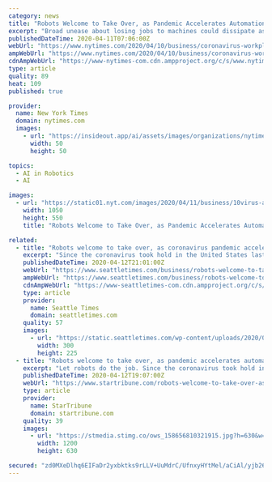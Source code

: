 ```yaml
---
category: news
title: "Robots Welcome to Take Over, as Pandemic Accelerates Automation"
excerpt: "Broad unease about losing jobs to machines could dissipate as people focus on the benefits of minimizing close human contact."
publishedDateTime: 2020-04-11T07:06:00Z
webUrl: "https://www.nytimes.com/2020/04/10/business/coronavirus-workplace-automation.html"
ampWebUrl: "https://www.nytimes.com/2020/04/10/business/coronavirus-workplace-automation.amp.html"
cdnAmpWebUrl: "https://www-nytimes-com.cdn.ampproject.org/c/s/www.nytimes.com/2020/04/10/business/coronavirus-workplace-automation.amp.html"
type: article
quality: 89
heat: 109
published: true

provider:
  name: New York Times
  domain: nytimes.com
  images:
    - url: "https://insideout.app/ai/assets/images/organizations/nytimes.com-50x50.jpg"
      width: 50
      height: 50

topics:
  - AI in Robotics
  - AI

images:
  - url: "https://static01.nyt.com/images/2020/04/11/business/10virus-automation2-print/10virus-automation-1-facebookJumbo.jpg"
    width: 1050
    height: 550
    title: "Robots Welcome to Take Over, as Pandemic Accelerates Automation"

related:
  - title: "Robots welcome to take over, as coronavirus pandemic accelerates automation"
    excerpt: "Since the coronavirus took hold in the United States last month, AMP Robotics has seen a “significant” increase in orders for its robots that use artificial intelligence to sift through recycled material ... A new wave of automation could also mean that when companies start hiring again, they do so in smaller numbers."
    publishedDateTime: 2020-04-12T21:01:00Z
    webUrl: "https://www.seattletimes.com/business/robots-welcome-to-take-over-as-coronavirus-pandemic-accelerates-automation/"
    ampWebUrl: "https://www.seattletimes.com/business/robots-welcome-to-take-over-as-coronavirus-pandemic-accelerates-automation/?amp=1"
    cdnAmpWebUrl: "https://www-seattletimes-com.cdn.ampproject.org/c/s/www.seattletimes.com/business/robots-welcome-to-take-over-as-coronavirus-pandemic-accelerates-automation/?amp=1"
    type: article
    provider:
      name: Seattle Times
      domain: seattletimes.com
    quality: 57
    images:
      - url: "https://static.seattletimes.com/wp-content/uploads/2020/04/04102020_Virus-Automation_114500-300x225.jpg"
        width: 300
        height: 225
  - title: "Robots welcome to take over, as pandemic accelerates automation"
    excerpt: "Let robots do the job. Since the coronavirus took hold in the United States last month, AMP Robotics has seen a “significant” increase in orders for its robots that use artificial intelligence to sift through recycled material,"
    publishedDateTime: 2020-04-12T19:07:00Z
    webUrl: "https://www.startribune.com/robots-welcome-to-take-over-as-pandemic-accelerates-automation/569557772/"
    type: article
    provider:
      name: StarTribune
      domain: startribune.com
    quality: 39
    images:
      - url: "https://stmedia.stimg.co/ows_158656810321915.jpg?h=630&w=1200&fit=crop&bg=999&crop=faces"
        width: 1200
        height: 630

secured: "zd0MXeDlhq6EIFaDr2yxbktks9rLLV+UuMdrC/UfnxyHYtMel/aCiAl/yjb267n3qHY2GMrRGuAWxhlU0bZGZXJ5jm50GFCGTRGbuzgM2ABA1QfadQU/DrBzmm/UzKc3AlhQZPpkvqhdg5eEEvoDNpLqWcp23px+ddkl+vWhItqLNag9oHtuUcqZqyj0Flyfm1jlg70AnM5+lsTOQGYKPocMh8bgx9y6seSPNuX1BPhdkUmTxGKYmQzjKtDk6bS4689UrBfMhkCsP0BDDqQyKLY1VXCERW4BbiUYt3GLXEsB0FMIgfaDyeUb46ziKJqV;lwKuUvKEfLYLY+7rl8smpw=="
---
```


